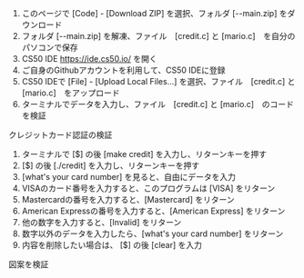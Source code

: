 1. このページで [Code] - [Download ZIP] を選択、フォルダ [--main.zip] をダウンロード　
2. フォルダ [--main.zip] を解凍、ファイル　[credit.c] と [mario.c]　を自分のパソコンで保存
3. CS50 IDE https://ide.cs50.io/ を開く　　
4. ご自身のGithubアカウントを利用して、CS50 IDEに登録   　　
5. CS50 IDEで [File] - [Upload Local Files...] を選択、ファイル　[credit.c] と [mario.c]　をアップロード　　
6. ターミナルでデータを入力し、ファイル　[credit.c] と [mario.c]　のコードを検証

クレジットカード認証の検証　　
1. ターミナルで [$] の後 [make credit] を入力し、リターンキーを押す　　　　　　
2. [$] の後 [./credit] を入力し、リターンキーを押す　　　
3. [what's your card number] を見ると、自由にデータを入力　　
4. VISAのカード番号を入力すると、このプログラムは [VISA] をリターン　　
5. Mastercardの番号を入力すると、[Mastercard] をリターン　　
6. American Expressの番号を入力すると、[American Express] をリターン  
7. 他の数字を入力すると、[Invalid] をリターン  
8. 数字以外のデータを入力したら、[what's your card number] をリターン　　
9. 内容を削除したい場合は、 [$] の後 [clear] を入力

図案を検証　　
